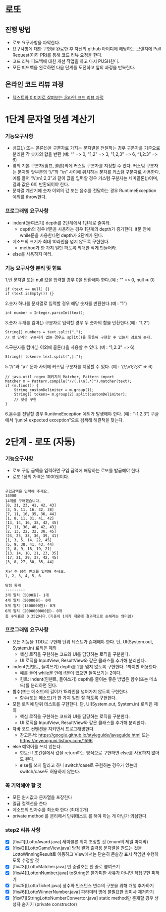 # 로또
## 진행 방법
* 로또 요구사항을 파악한다.
* 요구사항에 대한 구현을 완료한 후 자신의 github 아이디에 해당하는 브랜치에 Pull Request(이하 PR)를 통해 코드 리뷰 요청을 한다.
* 코드 리뷰 피드백에 대한 개선 작업을 하고 다시 PUSH한다.
* 모든 피드백을 완료하면 다음 단계를 도전하고 앞의 과정을 반복한다.

## 온라인 코드 리뷰 과정
* [텍스트와 이미지로 살펴보는 온라인 코드 리뷰 과정](https://github.com/next-step/nextstep-docs/tree/master/codereview)

# 1단계 문자열 덧셈 계산기
### 기능요구사항
* 쉼표(,) 또는 콜론(:)을 구분자로 가지는 문자열을 전달하는 경우 구분자를 기준으로 분리한 각 숫자의 합을 반환 (예: “” => 0, "1,2" => 3, "1,2,3" => 6, “1,2:3” => 6)
* 앞의 기본 구분자(쉼표, 콜론)외에 커스텀 구분자를 지정할 수 있다. 커스텀 구분자는 문자열 앞부분의 “//”와 “\n” 사이에 위치하는 문자를 커스텀 구분자로 사용한다. 예를 들어 “//;\n1;2;3”과 같이 값을 입력할 경우 커스텀 구분자는 세미콜론(;)이며, 결과 값은 6이 반환되어야 한다.
* 문자열 계산기에 숫자 이외의 값 또는 음수를 전달하는 경우 RuntimeException 예외를 throw한다.

### 프로그래밍 요구사항
* indent(들여쓰기) depth를 2단계에서 1단계로 줄여라.
    * depth의 경우 if문을 사용하는 경우 1단계의 depth가 증가한다. if문 안에 while문을 사용한다면 depth가 2단계가 된다.
* 메소드의 크기가 최대 10라인을 넘지 않도록 구현한다.
    * method가 한 가지 일만 하도록 최대한 작게 만들어라.
* else를 사용하지 마라.

### 기능 요구사항 분리 및 힌트
1.빈 문자열 또는 null 값을 입력할 경우 0을 반환해야 한다.(예 : “” => 0, null => 0)
<pre><code>if (text == null) {}
if (text.isEmpty()) {}</code></pre>
2.숫자 하나를 문자열로 입력할 경우 해당 숫자를 반환한다.(예 : “1”)
<pre><code>int number = Integer.parseInt(text);</code></pre>
3.숫자 두개를 컴마(,) 구분자로 입력할 경우 두 숫자의 합을 반환한다.(예 : “1,2”)
<pre><code>String[] numbers = text.split(",");
// 앞 단계의 구분자가 없는 경우도 split()을 활용해 구현할 수 있는지 검토해 본다.</code></pre>
4.구분자를 컴마(,) 이외에 콜론(:)을 사용할 수 있다. (예 : “1,2:3” => 6)
<pre><code>String[] tokens= text.split(",|:");</code></pre>
5.“//”와 “\n” 문자 사이에 커스텀 구분자를 지정할 수 있다. (예 : “//;\n1;2;3” => 6)
<pre><code>// java.util.regex 패키지의 Matcher, Pattern import
Matcher m = Pattern.compile("//(.)\n(.*)").matcher(text);
if (m.find()) {
    String customDelimiter = m.group(1);
    String[] tokens= m.group(2).split(customDelimiter);
    // 덧셈 구현
}</code></pre>
6.음수를 전달할 경우 RuntimeException 예외가 발생해야 한다. (예 : “-1,2,3”)
구글에서 “junit4 expected exception”으로 검색해 해결책을 찾는다.

# 2단계 - 로또 (자동)
### 기능요구사항 
* 로또 구입 금액을 입력하면 구입 금액에 해당하는 로또를 발급해야 한다.
* 로또 1장의 가격은 1000원이다.
<pre><code>
구입금액을 입력해 주세요.
14000
14개를 구매했습니다.
[8, 21, 23, 41, 42, 43]
[3, 5, 11, 16, 32, 38]
[7, 11, 16, 35, 36, 44]
[1, 8, 11, 31, 41, 42]
[13, 14, 16, 38, 42, 45]
[7, 11, 30, 40, 42, 43]
[2, 13, 22, 32, 38, 45]
[23, 25, 33, 36, 39, 41]
[1, 3, 5, 14, 22, 45]
[5, 9, 38, 41, 43, 44]
[2, 8, 9, 18, 19, 21]
[13, 14, 18, 21, 23, 35]
[17, 21, 29, 37, 42, 45]
[3, 8, 27, 30, 35, 44]

지난 주 당첨 번호를 입력해 주세요.
1, 2, 3, 4, 5, 6

당첨 통계
---------
3개 일치 (5000원)- 1개
4개 일치 (50000원)- 0개
5개 일치 (1500000원)- 0개
6개 일치 (2000000000원)- 0개
총 수익률은 0.35입니다.(기준이 1이기 때문에 결과적으로 손해라는 의미임)
</code></pre>
### 프로그래밍 요구사항
* 모든 기능을 TDD로 구현해 단위 테스트가 존재해야 한다. 단, UI(System.out, System.in) 로직은 제외
    * 핵심 로직을 구현하는 코드와 UI를 담당하는 로직을 구분한다.
    * UI 로직을 InputView, ResultView와 같은 클래스를 추가해 분리한다.
* indent(인덴트, 들여쓰기) depth를 2를 넘지 않도록 구현한다. 1까지만 허용한다.
    * 예를 들어 while문 안에 if문이 있으면 들여쓰기는 2이다.
    * 힌트: indent(인덴트, 들여쓰기) depth를 줄이는 좋은 방법은 함수(또는 메소드)를 분리하면 된다.
* 함수(또는 메소드)의 길이가 15라인을 넘어가지 않도록 구현한다.
    * 함수(또는 메소드)가 한 가지 일만 잘 하도록 구현한다.
* 모든 로직에 단위 테스트를 구현한다. 단, UI(System.out, System.in) 로직은 제외
    * 핵심 로직을 구현하는 코드와 UI를 담당하는 로직을 구분한다.
    * UI 로직을 InputView, ResultView와 같은 클래스를 추가해 분리한다.
* 자바 코드 컨벤션을 지키면서 프로그래밍한다.
    * 참고문서: https://google.github.io/styleguide/javaguide.html 또는 https://myeonguni.tistory.com/1596
* else 예약어를 쓰지 않는다.
    * 힌트: if 조건절에서 값을 return하는 방식으로 구현하면 else를 사용하지 않아도 된다.
    * else를 쓰지 말라고 하니 switch/case로 구현하는 경우가 있는데 switch/case도 허용하지 않는다.

### 꼭 기억해야 할 것
* 모든 원시값과 문자열을 포장한다
* 일급 컬렉션을 쓴다
* 메소드의 인자수를 최소화 한다 (최대 2개)
* private method 를 분리해서 단위테스트 를 해야 하는 게 아닌가 의심한다

### step2 리뷰 사항
* [x] [fix#1][LottoAward.java] 세미콜론 위치 조정할 것 (enum의 제일 마지막)
* [x] [fix#2][LottoGameView.java] 당첨 결과 출력용 문자열을 만드는 것을 LottoWinningResult로 이동하고 View에서는 단순히 콘솔창 표시 책임만 수행하도록 수정할 것
* [x] [fix#3][LottoMatcher.java] 빈 중괄호는 한 줄로 붙여쓰기
* [x] [fix#4][LottonNumber.java] toString은 불가피한 사유가 아니면 직접구현 피하기
* [x] [fix#5][LottoTicket.java] 상수와 인스턴스 변수의 구분을 위해 개행 추가하기
* [x] [fix#6][LottoWinnerNumber.java] 파라미터 명에 불필요한 접미사 제거하기
* [x] [fix#7][StringLottoNumberConvertor.java] static method만 존재할 경우 생성자 숨기기 (private constructor)
